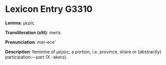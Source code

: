 # Lexicon Entry G3310

**Lemma**: μερίς

**Transliteration (xlit)**: merís

**Pronunciation**: mer-ece'

**Description**:
feminine of μέρος; a portion, i.e. province, share or (abstractly) participation:--part (X -akers).
